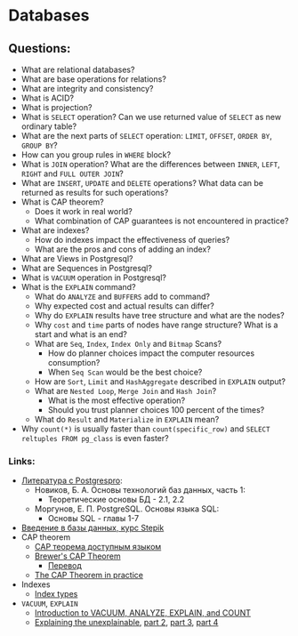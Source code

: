 # Databases

## Questions:
* What are relational databases?
* What are base operations for relations?
* What are integrity and consistency?
* What is ACID?
* What is projection?
* What is `SELECT` operation? Can we use returned value of `SELECT` as new ordinary table?
* What are the next parts of `SELECT` operation: `LIMIT`, `OFFSET`, `ORDER BY`, `GROUP BY`?
* How can you group rules in `WHERE` block?
* What is `JOIN` operation? What are the differences between `INNER`, `LEFT`, `RIGHT` and `FULL OUTER JOIN`?
* What are `INSERT`, `UPDATE` and `DELETE` operations? What data can be returned as results for such operations?
* What is CAP theorem?
  * Does it work in real world?
  * What combination of CAP guarantees is not encountered in practice?
* What are indexes?
  * How do indexes impact the effectiveness of queries?
  * What are the pros and cons of adding an index?
* What are Views in Postgresql?
* What are Sequences in Postgresql?
* What is `VACUUM` operation in Postgresql?
* What is the `EXPLAIN` command?
  * What do `ANALYZE` and `BUFFERS` add to command?
  * Why expected cost and actual results can differ?
  * Why do `EXPLAIN` results have tree structure and what are the nodes?
  * Why `cost` and `time` parts of nodes have range structure? What is a start and what is an end?
  * What are `Seq`, `Index`, `Index Only` and `Bitmap` Scans?
    * How do planner choices impact the computer resources consumption?
    * When `Seq Scan` would be the best choice?
  * How are `Sort`, `Limit` and `HashAggregate` described in `EXPLAIN` output?
  * What are `Nested Loop`, `Merge Join` and `Hash Join`?
    * What is the most effective operation?
    * Should you trust planner choices 100 percent of the times?
  * What do `Result` and `Materialize` in `EXPLAIN` mean?
* Why `count(*)` is usually faster than `count(specific_row)` and `SELECT reltuples FROM pg_class` is even faster?

### Links:
* [Литература с Postgrespro](https://postgrespro.ru/education/books):
  * Новиков, Б. А. Основы технологий баз данных, часть 1:
    * Теоретические основы БД - 2.1, 2.2
  * Моргунов, Е. П. PostgreSQL. Основы языка SQL:
    * Основы SQL - главы 1-7
* [Введение в базы данных, курс Stepik](https://stepik.org/course/551/)
* CAP theorem
  * [CAP теорема доступным языком](https://habr.com/ru/post/130577/)
  * [Brewer's CAP Theorem](http://www.julianbrowne.com/article/brewers-cap-theorem)
    * [Перевод](https://softwaremaniacs.org/blog/2010/01/31/brewers-cap-theorem/)
  * [The CAP Theorem in practice](https://hub.packtpub.com/the-cap-theorem-in-practice-the-consistency-vs-availability-trade-off-in-distributed-databases/)
* Indexes
  * [Index types](https://thoughtbot.com/blog/postgres-index-types)
* `VACUUM`, `EXPLAIN`
  * [Introduction to VACUUM, ANALYZE, EXPLAIN, and COUNT](https://wiki.postgresql.org/wiki/Introduction_to_VACUUM,_ANALYZE,_EXPLAIN,_and_COUNT)
  * [Explaining the unexplainable](https://www.depesz.com/2013/04/16/explaining-the-unexplainable/), [part 2](https://www.depesz.com/2013/04/27/explaining-the-unexplainable-part-2/), [part 3](https://www.depesz.com/2013/05/09/explaining-the-unexplainable-part-3/), [part 4](https://www.depesz.com/2013/05/19/explaining-the-unexplainable-part-4/)
